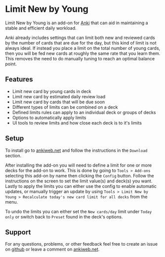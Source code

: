 # Limit New by Young

Limit New by Young is an add-on for [Anki](https://github.com/ankitects/anki) that can aid in maintaining a stable and efficient daily workload.

Anki already includes settings that can limit both new and reviewed cards by the number of cards that are due for the day, but this kind of limit is not always ideal. If instead you place a limit on the total number of young cards, then you will be fed new cards at roughly the same rate that you learn them. This removes the need to do manually tuning to reach an optimal balance point.

## Features

* Limit new card by young cards in deck
* Limit new card by estimated daily review load
* Limit new card by cards that will be due soon
* Different types of limits can be combined on a deck
* Defined limits rules can apply to an individual deck or groups of decks
* Options to automatically apply limits
* UI tools to review limits and how close each deck is to it's limits

## Setup

To install go to [ankiweb.net](https://ankiweb.net/shared/info/214963846) and follow the instructions in the `Download` section.

After installing the add-on you will need to define a limit for one or more decks for the add-on to work. This is done by going to `Tools > Add-ons` selecting this add-on by name then clicking the `Config` button. Follow the instructions on the screen to set the limit value(s) and deck(s) you want. Lastly to apply the limits you can either use the config to enable automatic updates, or manually trigger an update by using `Tools > Limit New by Young > Recalculate today's new card limit for all decks` from the menu.

To undo the limits you can either set the `New cards/day` limit under `Today only` or switch back to `Preset` found in the deck's options.

## Support

For any questions, problems, or other feedback feel free to create an issue on [github](https://github.com/lune-stone/anki-addon-limit-new-by-young) or leave a comment on [ankiweb.net](https://ankiweb.net/shared/info/214963846).
